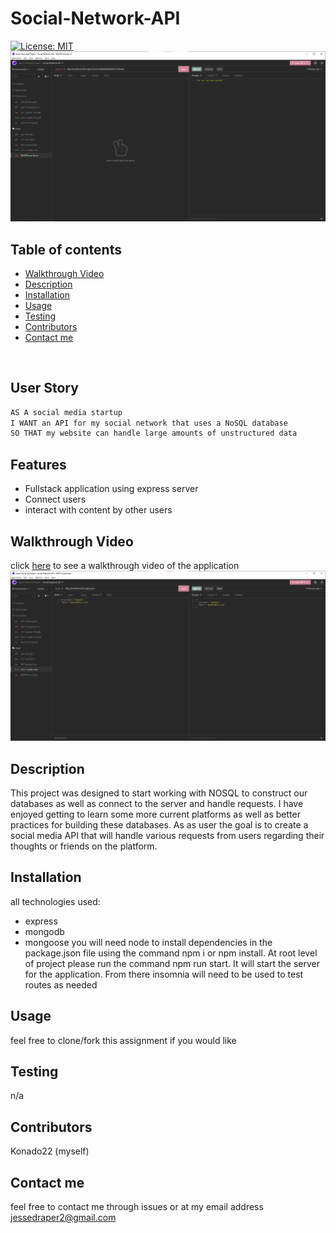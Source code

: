 # Social-Network-API 
[![License: MIT](https://img.shields.io/badge/License-MIT-yellow.svg)](https://opensource.org/licenses/MIT)
<img src="./assets/pic3.png">

## Table of contents
- <a href="#walkthrough">Walkthrough Video</a>
- <a href="#description">Description</a>
- <a href="#install">Installation</a>
- <a href="#usage">Usage</a>
- <a href="#testing">Testing</a>
- <a href="#contributors">Contributors</a>
- <a href="#contactMe">Contact me</a>
<br>

## User Story

```md
AS A social media startup
I WANT an API for my social network that uses a NoSQL database
SO THAT my website can handle large amounts of unstructured data
```
## Features
- Fullstack application using express server
- Connect users 
- interact with content by other users

## <h2 id="walkthrough">Walkthrough Video</h2>
click <a target= _blank href="https://watch.screencastify.com/v/K16J8d75pUHbQZNPm7ZL">here</a> to see a walkthrough video of the application
<img src= "./assets/pic2.png">
<br>

## <h2 id="description">Description</h2> 
This project was designed to start working with NOSQL to construct our databases as well as connect to the server and handle requests. I have enjoyed getting to learn some more current platforms as well as better practices for building these databases. As as user the goal is to create a social media API that will handle various requests from users regarding their thoughts or friends on the platform. 

## <h2 id="install">Installation</h2>
all technologies used:
- express
- mongodb
- mongoose
you will need node to install dependencies in the package.json file using the command npm i or npm install. At root level of project please run the command npm run start. It will start the server for the application. From there insomnia will need to be used to test routes as needed

## <h2 id="usage">Usage</h2>
feel free to clone/fork this assignment if you would like
<br>

## <h2 id="testing">Testing</h2>
n/a
## <h2 id="contributors">Contributors</h2>
Konado22 (myself)
## <h2 id="contactMe">Contact me</h2>
feel free to contact me through issues or at my email address jessedraper2@gmail.com

